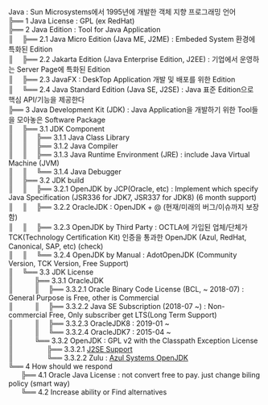 Java : Sun Microsystems에서 1995년에 개발한 객체 지향 프로그래밍 언어  
╠══ 1 Java License : GPL (ex RedHat)  
╠══ 2 Java Edition : Tool for Java Application  
║&ensp;&ensp;&nbsp;╠══ 2.1 Java Micro Edition (Java ME, J2ME) : Embeded System 환경에 특화된 Edition  
║&ensp;&ensp;&nbsp;╠══ 2.2 Jakarta Edition (Java Enterprise Edition, J2EE) : 기업에서 운영하는 Server Page에 특화된 Edition  
║&ensp;&ensp;&nbsp;╠══ 2.3 JavaFX : DeskTop Application 개발 및 배포를 위한 Edition  
║&ensp;&ensp;&nbsp;╚══ 2.4 Java Standard Edition (Java SE, J2SE) : Java 표준 Edition으로 핵심 API/기능을 제공한다  
╠══ 3 Java Development Kit (JDK) : Java Application을 개발하기 위한 Tool들을 모아놓은 Software Package  
║&ensp;&ensp;&nbsp;╠══ 3.1 JDK Component  
║&ensp;&ensp;&nbsp;║&ensp;&ensp;&nbsp;╠══ 3.1.1 Java Class Library  
║&ensp;&ensp;&nbsp;║&ensp;&ensp;&nbsp;╠══ 3.1.2 Java Compiler  
║&ensp;&ensp;&nbsp;║&ensp;&ensp;&nbsp;╠══ 3.1.3 Java Runtime Environment (JRE) : include Java Virtual Machine (JVM)  
║&ensp;&ensp;&nbsp;║&ensp;&ensp;&nbsp;╚══ 3.1.4 Java Debugger  
║&ensp;&ensp;&nbsp;╠══ 3.2 JDK build  
║&ensp;&ensp;&nbsp;║&ensp;&ensp;&nbsp;╠══ 3.2.1 OpenJDK by JCP(Oracle, etc) : Implement which specify Java Specification (JSR336 for JDK7, JSR337 for JDK8) (6 month support)  
║&ensp;&ensp;&nbsp;║&ensp;&ensp;&nbsp;╠══ 3.2.2 OracleJDK : OpenJDK + @ (현재/미래의 버그/이슈까지 보장함)  
║&ensp;&ensp;&nbsp;║&ensp;&ensp;&nbsp;╠══ 3.2.3 OpenJDK by Third Party : OCTLA에 가입된 업체/단체가 TCK(Technology Certification Kit) 인증을 통과한 OpenJDK (Azul, RedHat, Canonical, SAP, etc) (check)  
║&ensp;&ensp;&nbsp;║&ensp;&ensp;&nbsp;╚══ 3.2.4 OpenJDK by Manual : AdotOpenJDK (Community Version, TCK Version, Free Support)  
║&ensp;&ensp;&nbsp;╚══ 3.3 JDK License  
║&ensp;&ensp;&ensp;&ensp;&ensp;&ensp;╠══ 3.3.1 OracleJDK  
║&ensp;&ensp;&ensp;&ensp;&ensp;&ensp;║&ensp;&ensp;&nbsp;╠══ 3.3.2.1 Oracle Binary Code License (BCL, ~ 2018-07) : General Purpose is Free, other is Commercial  
║&ensp;&ensp;&ensp;&ensp;&ensp;&ensp;║&ensp;&ensp;&nbsp;╠══ 3.3.2.2 Java SE Subscription (2018-07 ~) : Non-commercial Free, Only subscriber get LTS(Long Term Support)  
║&ensp;&ensp;&ensp;&ensp;&ensp;&ensp;║&ensp;&ensp;&nbsp;╠══ 3.3.2.3 OracleJDK8 : 2019-01 ~  
║&ensp;&ensp;&ensp;&ensp;&ensp;&ensp;║&ensp;&ensp;&nbsp;╚══ 3.3.2.4 OracleJDK7 : 2015-04 ~  
║&ensp;&ensp;&ensp;&ensp;&ensp;&ensp;╚══ 3.3.2 OpenJDK : GPL v2 with the Classpath Exception License  
║&ensp;&ensp;&ensp;&ensp;&ensp;&ensp;&ensp;&ensp;&ensp;&nbsp;╠══ 3.3.2.1 [J2SE Support](https://en.wikipedia.org/wiki/Java_version_history)  
║&ensp;&ensp;&ensp;&ensp;&ensp;&ensp;&ensp;&ensp;&ensp;&nbsp;╚══ 3.3.2.2 Zulu : [Azul Systems OpenJDK](https://jaxenter.com/end-life-comes-early-jdk-8-140824.html)  
╚══ 4 How should we respond  
&ensp;&ensp;&ensp;&nbsp;╠══ 4.1 Oracle Java License : not convert free to pay. just change biling policy (smart way)  
&ensp;&ensp;&ensp;&nbsp;╚══ 4.2 Increase ability or Find alternatives  
